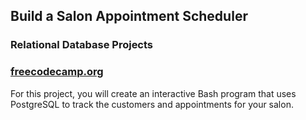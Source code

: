 ## Build a Salon Appointment Scheduler
### Relational Database Projects
### [freecodecamp.org](https://www.freecodecamp.org/learn/relational-database/build-a-salon-appointment-scheduler-project/build-a-salon-appointment-scheduler)

For this project, you will create an interactive Bash program that uses PostgreSQL to track the customers and appointments for your salon.
